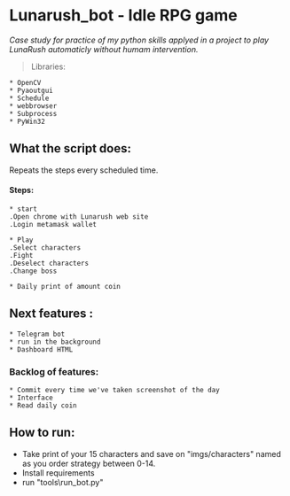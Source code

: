 # Lunarush_bot - Idle RPG game
_Case study for practice of my python skills applyed 
in a project to play LunaRush automaticly without
humam intervention._
> Libraries:

	* OpenCV 
	* Pyaoutgui 
	* Schedule 
	* webbrowser
	* Subprocess
	* PyWin32


## What the script does:
Repeats the steps every scheduled time.

#### Steps:
	* start
	.Open chrome with Lunarush web site
	.Login metamask wallet
	
	* Play
	.Select characters
	.Fight
	.Deselect characters		
	.Change boss

	* Daily print of amount coin

		
## Next features :
	* Telegram bot
	* run in the background
	* Dashboard HTML

### Backlog of features:
	* Commit every time we've taken screenshot of the day
	* Interface	
	* Read daily coin


## How to run:

 * Take print of your 15 characters and save on "imgs/characters" named as you order strategy between 0-14. 
 * Install requirements
 * run "tools\run_bot.py"
 


